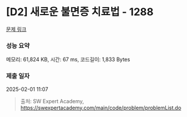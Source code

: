 # [D2] 새로운 불면증 치료법 - 1288 

[문제 링크](https://swexpertacademy.com/main/code/problem/problemDetail.do?contestProbId=AV18_yw6I9MCFAZN) 

### 성능 요약

메모리: 61,824 KB, 시간: 67 ms, 코드길이: 1,833 Bytes

### 제출 일자

2025-02-01 11:07



> 출처: SW Expert Academy, https://swexpertacademy.com/main/code/problem/problemList.do